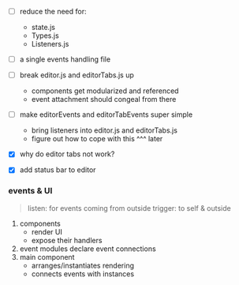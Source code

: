 

- [ ] reduce the need for:
	- state.js
	- Types.js
	- Listeners.js
- [ ] a single events handling file
- [ ] break editor.js and editorTabs.js up
	- components get modularized and referenced
	- event attachment should congeal from there
- [ ] make editorEvents and editorTabEvents super simple
	- bring listeners into editor.js and editorTabs.js
	- figure out how to cope with this ^^^ later
- [X] why do editor tabs not work?
- [X] add status bar to editor


### events & UI
> listen: for events coming from outside
> trigger: to self & outside

1. components
	- render UI
	- expose their handlers
2. event modules declare event connections
3. main component
	- arranges/instantiates rendering
	- connects events with instances